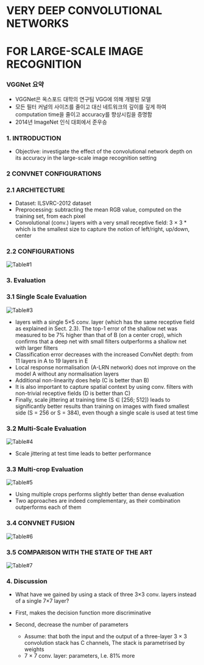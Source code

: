 # VERY DEEP CONVOLUTIONAL NETWORKS  
# FOR LARGE-SCALE IMAGE RECOGNITION  
  
### VGGNet 요약
* VGGNet은 옥스포드 대학의 연구팀 VGG에 의해 개발된 모델
* 모든 필터 커널의 사이즈를 줄이고 대신 네트워크의 깊이를 깊게 하여 computation time을 줄이고 accuracy를 향상시킴을 증명함
* 2014년 ImageNet 인식 대회에서 준우승  
  
  
### 1. INTRODUCTION
* Objective: investigate the effect of the convolutional network depth on its accuracy in the large-scale image recognition setting
  
  
### 2 CONVNET CONFIGURATIONS
### 2.1 ARCHITECTURE

* Dataset: ILSVRC-2012 dataset
* Preprocessing: subtracting the mean RGB value, computed on the training set, from each pixel
* Convolutional (conv.) layers with a very small receptive field: 3 × 3    * which is the smallest size to capture the notion of left/right, up/down, center

### 2.2 CONFIGURATIONS
![Table#1](https://user-images.githubusercontent.com/52662915/83132459-65f60680-a11c-11ea-94b6-9c88c9a0bec2.png)

### 3. Evaluation
### 3.1 Single Scale Evaluation

![Table#3](https://user-images.githubusercontent.com/52662915/83132770-dac94080-a11c-11ea-91f8-7f5252fb492c.png)

* layers with a single 5×5 conv. layer (which has the same receptive field as explained in Sect. 2.3). The top-1 error of the shallow net was measured to be 7% higher than that of B (on a center crop), which confirms that a deep net with small filters outperforms a shallow net with larger filters
* Classification error decreases with the increased ConvNet depth: from 11 layers in A to 19 layers in E
* Local response normalisation (A-LRN network) does not improve on the model A without any normalisation layers
* Additional non-linearity does help (C is better than B)
* It is also important to capture spatial context by using conv. filters with non-trivial receptive fields (D is better than C)
* Finally, scale jittering at training time (S ∈ [256; 512]) leads to significantly better results than training on images with fixed smallest side (S = 256 or S = 384), even though a single scale is used at test time

### 3.2 Multi-Scale Evaluation

![Table#4](https://user-images.githubusercontent.com/52662915/83132840-f16f9780-a11c-11ea-878c-3c09fa0baac9.png)

* Scale jittering at test time leads to better performance

### 3.3 Multi-crop Evaluation

![Table#5](https://user-images.githubusercontent.com/52662915/83132877-ff251d00-a11c-11ea-835f-b65db2828ee3.png)

* Using multiple crops performs slightly better than dense evaluation
* Two approaches are indeed complementary, as their combination outperforms each of them

### 3.4 CONVNET FUSION

![Table#6](https://user-images.githubusercontent.com/52662915/83132929-106e2980-a11d-11ea-9f6c-2a674ac5455f.png)

### 3.5 COMPARISON WITH THE STATE OF THE ART

![Table#7](https://user-images.githubusercontent.com/52662915/83132976-1f54dc00-a11d-11ea-964b-b9a9dfb7e1ec.png)

### 4. Discussion

* What have we gained by using a stack of three 3×3 conv. layers instead of a single 7×7 layer? 

* First, makes the decision function more discriminative

* Second, decrease the number of parameters
   * Assume: that both the input and the output of a three-layer 3 × 3 convolution stack has C channels, The stack is parametrised by  weights
   * 7 × 7 conv. layer:  parameters, I.e. 81% more


